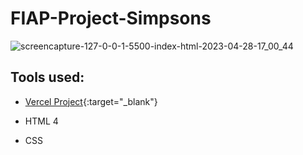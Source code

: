 # FIAP-Project-Simpsons

![screencapture-127-0-0-1-5500-index-html-2023-04-28-17_00_44](https://user-images.githubusercontent.com/128549673/235242769-1f26cc63-6a92-4721-aa21-1ed8d52aa203.png)

## Tools used:

* [Vercel Project](https://fiap-project-simpsons.vercel.app/){:target="_blank"}

* HTML 4

* CSS 
